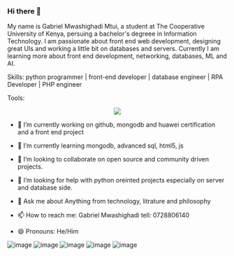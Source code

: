 ### Hi there 👋
My name is Gabriel Mwashighadi Mtui, a student at The Cooperative University of Kenya, persuing a bachelor's degreee in Information Technology.
I am passionate about front end web development, designing great UIs and working a little bit on databases and servers.
Currently I am learning more about front end development, networking, databases, ML and AI.

Skills: 
python programmer |  front-end developer | database engineer | RPA Developer | PHP engineer 

Tools:

<p align="center">
  <a href="https://skillicons.dev">
    <img src="https://skillicons.dev/icons?i=js,ts,html,css,figma,php,python,aws,mysql,mongodb,vim,bash,linux,git,vscode,docker,kubernetes,laravel&perline=9" />
  </a>
</p>





- 🔭 I’m currently working on github, mongodb and huawei certification and a front end project
- 🌱 I’m currently learning mongodb, advanced sql, html5, js
- 👯 I’m looking to collaborate on open source and community driven projects.

- 🤔 I’m looking for help with python oreinted projects especially on server and database side.
- 💬 Ask me about Anything from technology, litrature and philosophy
- 📫 How to reach me: Gabriel Mwashighadi tell: 0728806140 
- 😄 Pronouns: He/Him

![image](https://github.com/gabriel-mwash/gabriel-mwash/assets/124787358/94945ae7-c9b4-441d-a335-7969a7593de9)
![image](https://github.com/gabriel-mwash/gabriel-mwash/assets/124787358/481f8d1d-cf95-4428-88e0-520f4f90942f)
![image](https://github.com/gabriel-mwash/gabriel-mwash/assets/124787358/ed978460-ef20-4a0b-b6f5-4fe31dfdcafa)
![image](https://github.com/gabriel-mwash/gabriel-mwash/assets/124787358/7d1b469b-d8c7-48bf-81f4-3f6a842e147c)
![image](https://github.com/gabriel-mwash/gabriel-mwash/assets/124787358/78f400dd-cbe0-4280-ab9d-e8a05c9e05b9)

